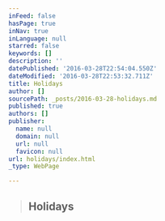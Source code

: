 ```yaml
---
inFeed: false
hasPage: true
inNav: true
inLanguage: null
starred: false
keywords: []
description: ''
datePublished: '2016-03-28T22:54:04.550Z'
dateModified: '2016-03-28T22:53:32.711Z'
title: Holidays
author: []
sourcePath: _posts/2016-03-28-holidays.md
published: true
authors: []
publisher:
  name: null
  domain: null
  url: null
  favicon: null
url: holidays/index.html
_type: WebPage

---
```

> ## Holidays